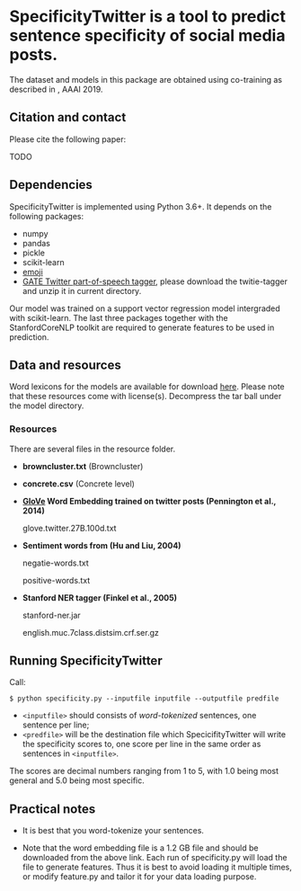 # SpecificityTwitter is a tool to predict sentence specificity of social media posts.

The dataset and models in this package are obtained using co-training as described in , AAAI 2019.

## Citation and contact

Please cite the following paper:

TODO

## Dependencies

SpecificityTwitter is implemented using Python 3.6+. It depends on the following packages:
- numpy
- pandas
- pickle
- scikit-learn
- [emoji](https://gate.ac.uk/wiki/twitter-postagger.html)
- [GATE Twitter part-of-speech tagger](https://gate.ac.uk/wiki/twitter-postagger.html), please download the twitie-tagger and unzip it in current directory.

Our model was trained on a support vector regression model intergraded with scikit-learn. The last three packages together with the StanfordCoreNLP toolkit are required to generate features to be used in prediction. 

## Data and resources

Word lexicons for the models are available for download [here](https://utexas.box.com/shared/static/9smjk9q5kxrci1whdehk5zpdgjx7gisq.zip). Please note that these resources come with license(s). Decompress the tar ball under the model directory.

### Resources
There are several files in the resource folder.
- **browncluster.txt**    (Browncluster)
- **concrete.csv** (Concrete level)
 
- **[GloVe](https://nlp.stanford.edu/projects/glove/) Word Embedding trained on twitter posts (Pennington et al., 2014)**

    glove.twitter.27B.100d.txt

- **Sentiment words from (Hu and Liu, 2004)**

    negatie-words.txt
 
    positive-words.txt

- **Stanford NER tagger (Finkel et al., 2005)**

    stanford-ner.jar

    english.muc.7class.distsim.crf.ser.gz



## Running SpecificityTwitter

Call:
```
$ python specificity.py --inputfile inputfile --outputfile predfile
```

- `<inputfile>` should consists of *word-tokenized* sentences, one sentence per line;
- `<predfile>` will be the destination file which SpecicifityTwitter will write the specificity scores to, one score per line in the same order as sentences in `<inputfile>`.

The scores are decimal numbers ranging from 1 to 5, with 1.0 being most general and 5.0 being most specific.

## Practical notes
- It is best that you word-tokenize your sentences. 

- Note that the word embedding file is a 1.2 GB file and should be downloaded from the above link. Each run of specificity.py will load the file to generate features. Thus it is best to avoid loading it multiple times, or modify feature.py and tailor it for your data loading purpose.

